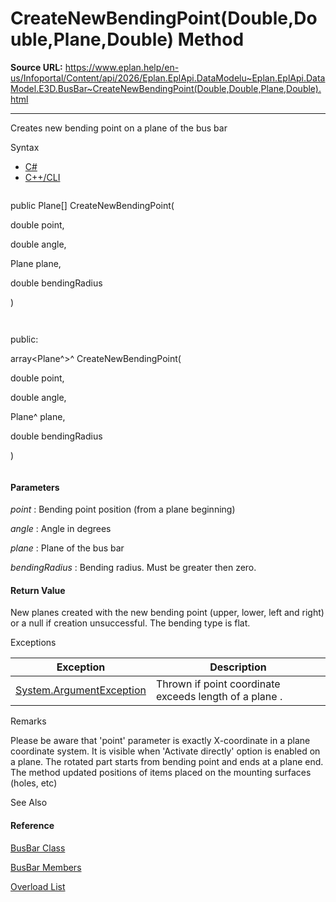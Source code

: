 # CreateNewBendingPoint(Double,Double,Plane,Double) Method

**Source URL:** https://www.eplan.help/en-us/Infoportal/Content/api/2026/Eplan.EplApi.DataModelu~Eplan.EplApi.DataModel.E3D.BusBar~CreateNewBendingPoint(Double,Double,Plane,Double).html

---

Creates new bending point on a plane of the bus bar

Syntax

- [C#](#i-syntax-CS)
- [C++/CLI](#i-syntax-CPP2005)

```
```
public Plane[] CreateNewBendingPoint( 
   double point,
   double angle,
   Plane plane,
   double bendingRadius
)
```
```

```
```
public:
array<Plane^>^ CreateNewBendingPoint( 
   double point,
   double angle,
   Plane^ plane,
   double bendingRadius
)
```
```

#### Parameters

*point*
:   Bending point position (from a plane beginning)

*angle*
:   Angle in degrees

*plane*
:   Plane of the bus bar

*bendingRadius*
:   Bending radius. Must be greater then zero.

#### Return Value

New planes created with the new bending point (upper, lower, left and right) or a null if creation unsuccessful. The bending type is flat.

Exceptions

| Exception | Description |
| --- | --- |
| [System.ArgumentException](#) | Thrown if point coordinate exceeds length of a plane . |

Remarks

Please be aware that 'point' parameter is exactly X-coordinate in a plane coordinate system. It is visible when 'Activate directly' option is enabled on a plane. The rotated part starts from bending point and ends at a plane end. The method updated positions of items placed on the mounting surfaces (holes, etc)



See Also

#### Reference

[BusBar Class](Eplan.EplApi.DataModelu~Eplan.EplApi.DataModel.E3D.BusBar.html)
  
[BusBar Members](Eplan.EplApi.DataModelu~Eplan.EplApi.DataModel.E3D.BusBar_members.html)
  
[Overload List](Eplan.EplApi.DataModelu~Eplan.EplApi.DataModel.E3D.BusBar~CreateNewBendingPoint.html)